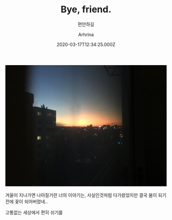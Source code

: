 ﻿---
layout: post
title: Bye, friend.
subtitle: 편안하길
date: 2020-03-17T12:34:25.000Z
author: Arhrina
categories: update
cover: '../assets/img/cover/IMG_7707.jpg'
tags: diary
---

<img src="https://github.com/arhrina/arhrina.github.io/blob/master/assets/img/cover/IMG_7707.jpg?raw=true">

겨울이 지나가면 나아질거란 너의 이야기는, 사실인것처럼 다가왔었지만 결국 봄이 되기 전에 꽃이 되어버렸네..

고통없는 세상에서 편히 쉬기를

<!-- 진정 평안하길...LHH. 1998. 2. 5 ~ 2020. 2. 27 -->